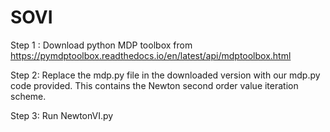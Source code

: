 # SOVI
Step 1 : Download python MDP toolbox from https://pymdptoolbox.readthedocs.io/en/latest/api/mdptoolbox.html

Step 2: Replace the mdp.py file in the downloaded version with our mdp.py code provided. This contains the Newton second order value iteration scheme.

Step 3: Run NewtonVI.py
